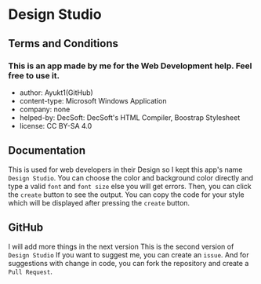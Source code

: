 # Design Studio
## Terms and Conditions
### This is an app made by me for the Web Development help. Feel free to use it.
- author: Ayukt1(GitHub)
- content-type: Microsoft Windows Application
- company: none
- helped-by: DecSoft: DecSoft's HTML Compiler, Boostrap Stylesheet
- license: CC BY-SA 4.0

## Documentation
This is used for web developers in their Design so I kept this app's name `Design Studio`.
You can choose the color and background color directly and type a valid `font` and `font size` else you will get errors.
Then, you can click the `create` button to see the output.
You can copy the code for your style which will be displayed after pressing the `create` button.

## GitHub
I will add more things in the next version 
This is the second version of `Design Studio`
If you want to suggest me, you can create an `issue`. And for suggestions with change in code, you can fork the repository  and create a `Pull Request`.
